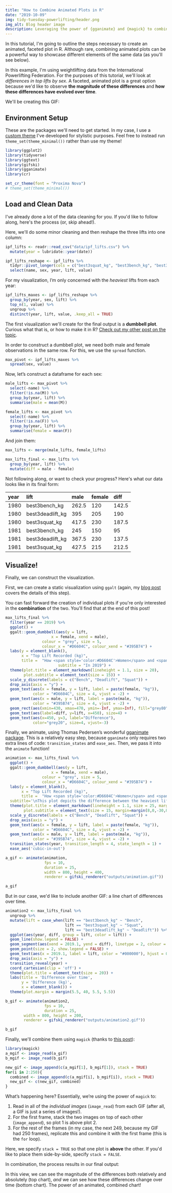 ```yaml
---
title: "How to Combine Animated Plots in R"
date: "2019-10-09"
img: tidy-tuesday-powerlifting/header.png
img_alt: Blog header image
description: Leveraging the power of {gganimate} and {magick} to combine animated plots for your viewers.
---
```


In this tutorial, I'm going to outline the steps necessary to create an animated, faceted plot in R. Although rare, combining animated plots can be a powerful way to showcase different elements of the same data (as you'll see below).

In this example, I'm using weightlifting data from the International Powerlifting Federation. For the purposes of this tutorial, we'll look at *differences in top lifts by sex*. A faceted, animated plot is a great option because we'd like to observe **the magnitude of these differences** and **how these differences have evolved over time**.

We'll be creating this GIF:

<InlineImage src="post/tidy-tuesday-powerlifting/unnamed-chunk-11-1.gif" alt="A combination of the two aforementioned plots. The top plot is the animated dumbbell plot, and the bottom is a line chart. In combination, they allow the user to see the magnitude of differences between men and women, as well as how these differences have evolved over time."></InlineImage>

## Environment Setup

These are the packages we'll need to get started. In my case, I use a [custom theme](https://github.com/connorrothschild/cr) I've developed for stylistic purposes. Feel free to instead run `theme_set(theme_minimal())` rather than use my theme!

```r
library(ggplot2)
library(tidyverse)
library(ggtext)
library(gifski)
library(gganimate)
library(cr)

set_cr_theme(font = "Proxima Nova")
# theme_set(theme_minimal())
```

## Load and Clean Data

I've already done a lot of the data cleaning for you. If you'd like to follow along, here's the process (or, skip ahead!).

Here, we'll do some minor cleaning and then reshape the three lifts into one column:

```r
ipf_lifts <- readr::read_csv("data/ipf_lifts.csv") %>%
  mutate(year = lubridate::year(date))

ipf_lifts_reshape <- ipf_lifts %>% 
  tidyr::pivot_longer(cols = c("best3squat_kg", "best3bench_kg", "best3deadlift_kg"), names_to = "lift") %>% 
  select(name, sex, year, lift, value)
```

For my visualization, I’m only concerned with the *heaviest* lifts from
each year:

```r
ipf_lifts_maxes <- ipf_lifts_reshape %>% 
  group_by(year, sex, lift) %>% 
  top_n(1, value) %>% 
  ungroup %>% 
  distinct(year, lift, value, .keep_all = TRUE)
```

The first visualization we'll create for the final output is a **dumbbell plot**. Curious what that is, or how to make it in R? [Check out my other post on the topic](https://www.connorrothschild.com/post/dumbbell-plots/).

In order to construct a dumbbell plot, we need both male and female
observations in the same row. For this, we use the `spread` function.

```r
max_pivot <- ipf_lifts_maxes %>% 
  spread(sex, value)
```

Now, let’s construct a dataframe for each sex:

```r
male_lifts <- max_pivot %>% 
  select(-name) %>% 
  filter(!is.na(M)) %>% 
  group_by(year, lift) %>% 
  summarise(male = mean(M))

female_lifts <- max_pivot %>% 
  select(-name) %>% 
  filter(!is.na(F)) %>% 
  group_by(year, lift) %>% 
  summarise(female = mean(F))
```

And join them:

```r
max_lifts <- merge(male_lifts, female_lifts)

max_lifts_final <- max_lifts %>% 
  group_by(year, lift) %>% 
  mutate(diff = male - female)
```

Not following along, or want to check your progress? Here's what our data looks like in its final form:

| year | lift             | male   | female | diff  |
|:-----|:-----------------|:-------|:-------|:------|
| 1980 | best3bench_kg    | 262.5  | 120    | 142.5 |
| 1980 | best3deadlift_kg | 395    | 205    | 190   |
| 1980 | best3squat_kg    | 417.5  | 230    | 187.5 |
| 1981 | best3bench_kg    | 245    | 150    | 95    | 
| 1981 | best3deadlift_kg | 367.5  | 230    | 137.5 |
| 1981 | best3squat_kg    | 427.5  | 215    | 212.5 |

## Visualize! 

Finally, we can construct the visualization.

First, we can create a static visualization using `ggalt` (again, my [blog post](https://www.connorrothschild.com/post/dumbbell-plots/) covers the details of this step).

You can fast forward the creation of individual plots if you're only interested in the **combination** of the two. You'll find that at the end of this post!

```r
max_lifts_final %>% 
  filter(year == 2019) %>% 
  ggplot() + 
  ggalt::geom_dumbbell(aes(y = lift,
                    x = female, xend = male),
                colour = "grey", size = 5,
                colour_x = "#D6604C", colour_xend = "#395B74") +
  labs(y = element_blank(),
       x = "Top Lift Recorded (kg)",
       title =  "How <span style='color:#D6604C'>Women</span> and <span style='color:#395B74'>Men</span> Differ in Top Lifts",
                       subtitle = "In 2019") +
  theme(plot.title = element_markdown(lineheight = 1.1, size = 20),
        plot.subtitle = element_text(size = 15)) +
  scale_y_discrete(labels = c("Bench", "Deadlift", "Squat")) +
  drop_axis(axis = "y") +
  geom_text(aes(x = female, y = lift, label = paste(female, "kg")),
            color = "#D6604C", size = 4, vjust = -2) +
  geom_text(aes(x = male, y = lift, label = paste(male, "kg")),
            color = "#395B74", size = 4, vjust = -2) +
  geom_rect(aes(xmin=430, xmax=470, ymin=-Inf, ymax=Inf), fill="grey80") +
  geom_text(aes(label=diff, y=lift, x=450), size=4) +
  geom_text(aes(x=450, y=3, label="Difference"),
            color="grey20", size=4, vjust=-3)
```

<InlineImage src="post/tidy-tuesday-powerlifting/unnamed-chunk-8-1.png" alt="A static dumbbell plot which represents male and female ‘top lifts' in 2019."></InlineImage>

Finally, we animate, using Thomas Pedersen’s wonderful [gganimate
package](https://github.com/thomasp85/gganimate). This is a relatively easy step, because `gganimate` only requires two extra lines of code: `transition_states` and `ease_aes`. Then, we pass it into the `animate` function!

```r
animation <- max_lifts_final %>% 
  ggplot() + 
  ggalt::geom_dumbbell(aes(y = lift,
                    x = female, xend = male),
                colour = "grey", size = 5,
                colour_x = "#D6604C", colour_xend = "#395B74") +
  labs(y = element_blank(),
       x = "Top Lift Recorded (kg)",
       title =  "How <span style='color:#D6604C'>Women</span> and <span style='color:#395B74'>Men</span> Differ in Top Lifts",
  subtitle='\nThis plot depicts the difference between the heaviest lifts for each sex at International Powerlifting Federation\nevents over time. \n \n{closest_state}') +
  theme(plot.title = element_markdown(lineheight = 1.1, size = 25, margin=margin(0,0,0,0)),
        plot.subtitle = element_text(size = 15, margin=margin(8,0,-30,0))) +
  scale_y_discrete(labels = c("Bench", "Deadlift", "Squat")) +
  drop_axis(axis = "y") +
  geom_text(aes(x = female, y = lift, label = paste(female, "kg")),
            color = "#D6604C", size = 4, vjust = -2) +
  geom_text(aes(x = male, y = lift, label = paste(male, "kg")),
            color = "#395B74", size = 4, vjust = -2) +
  transition_states(year, transition_length = 4, state_length = 1) +
  ease_aes('cubic-in-out')

a_gif <- animate(animation, 
                 fps = 10, 
                 duration = 25,
                 width = 800, height = 400, 
                 renderer = gifski_renderer("outputs/animation.gif"))

a_gif
```

<InlineImage src="post/tidy-tuesday-powerlifting/unnamed-chunk-9-1.gif" alt="An animated dumbbell plot which represents male and female ‘top lifts' over time. Each tick of the animation represents a new year."></InlineImage>

But in our case, we'd like to include another GIF: a line chart of differences over time.

```r
animation2 <- max_lifts_final %>% 
  ungroup %>% 
  mutate(lift = case_when(lift == "best3bench_kg" ~ "Bench",
                          lift == "best3squat_kg" ~ "Squat",
                          lift == "best3deadlift_kg" ~ "Deadlift")) %>% 
  ggplot(aes(year, diff, group = lift, color = lift)) + 
  geom_line(show.legend = FALSE) + 
  geom_segment(aes(xend = 2019.1, yend = diff), linetype = 2, colour = 'grey', show.legend = FALSE) + 
  geom_point(size = 2, show.legend = FALSE) + 
  geom_text(aes(x = 2019.1, label = lift, color = "#000000"), hjust = 0, show.legend = FALSE) + 
  drop_axis(axis = "y") +
  transition_reveal(year) +
  coord_cartesian(clip = 'off') +
  theme(plot.title = element_text(size = 20)) +
  labs(title = 'Difference over time',
       y = 'Difference (kg)',
       x = element_blank()) + 
  theme(plot.margin = margin(5.5, 40, 5.5, 5.5))

b_gif <- animate(animation2, 
                 fps = 10, 
                 duration = 25,
        width = 800, height = 200, 
        renderer = gifski_renderer("outputs/animation2.gif"))

b_gif
```

<InlineImage src="post/tidy-tuesday-powerlifting/unnamed-chunk-10-1.gif" alt="An animated line chart that shows, year by year, the difference in male and female top lifts on the Y axis. Each tick of the chart shows a new year."></InlineImage>

Finally, we'll combine them using `magick` (thanks to [this
post](https://github.com/thomasp85/gganimate/wiki/Animation-Composition)):

```r
library(magick)
a_mgif <- image_read(a_gif)
b_mgif <- image_read(b_gif)

new_gif <- image_append(c(a_mgif[1], b_mgif[1]), stack = TRUE)
for(i in 2:250){
  combined <- image_append(c(a_mgif[i], b_mgif[i]), stack = TRUE)
  new_gif <- c(new_gif, combined)
}
```

What’s happening here? Essentially, we’re using the power of `magick` to:

1. Read in all of the *individual images* (`image_read`) from each GIF (after all, a GIF is just a series of images!).
2. For the first frame, stack the two images on top of each other (`image_append`), so plot 1 is above plot 2.
3. For the rest of the frames (in my case, the next 249, because my GIF had 250 frames), replicate this and combine it with the first frame (this is the `for` loop).

Here, we specify `stack = TRUE` so that one plot is **above** the other. If you'd like to place them side-by-side, specify `stack = FALSE`.

In combination, the process results in our final output:

<InlineImage src="post/tidy-tuesday-powerlifting/unnamed-chunk-11-1.gif" alt="A combination of the two aforementioned plots. The top plot is the animated dumbbell plot, and the bottom is a line chart. In combination, they allow the user to see the magnitude of differences between men and women, as well as how these differences have evolved over time."></InlineImage>

In this view, we can see the magnitude of the differences both relatively and absolutely (top chart), *and* we can see how these differences change over time (bottom chart). The power of an animated, combined chart!